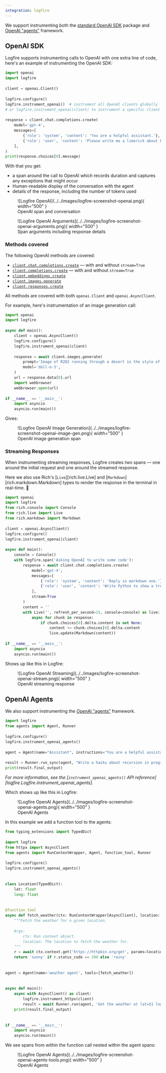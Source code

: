 ```yaml
---
integration: logfire
---
```


We support instrumenting both the [standard OpenAI SDK](https://github.com/openai/openai-python) package and [OpenAI "agents"](https://github.com/openai/openai-agents-python) framework.

## OpenAI SDK

Logfire supports instrumenting calls to OpenAI with one extra line of code, here's an example of instrumenting
the OpenAI SDK:

```python hl_lines="7"
import openai
import logfire

client = openai.Client()

logfire.configure()
logfire.instrument_openai()  # instrument all OpenAI clients globally
# or logfire.instrument_openai(client) to instrument a specific client instance

response = client.chat.completions.create(
    model='gpt-4',
    messages=[
        {'role': 'system', 'content': 'You are a helpful assistant.'},
        {'role': 'user', 'content': 'Please write me a limerick about Python logging.'},
    ],
)
print(response.choices[0].message)
```

With that you get:

* a span around the call to OpenAI which records duration and captures any exceptions that might occur
* Human-readable display of the conversation with the agent
* details of the response, including the number of tokens used

<figure markdown="span">
  ![Logfire OpenAI](../../images/logfire-screenshot-openai.png){ width="500" }
  <figcaption>OpenAI span and conversation</figcaption>
</figure>

<figure markdown="span">
  ![Logfire OpenAI Arguments](../../images/logfire-screenshot-openai-arguments.png){ width="500" }
  <figcaption>Span arguments including response details</figcaption>
</figure>

### Methods covered

The following OpenAI methods are covered:

- [`client.chat.completions.create`](https://platform.openai.com/docs/guides/text-generation/chat-completions-api) — with and without `stream=True`
- [`client.completions.create`](https://platform.openai.com/docs/guides/text-generation/completions-api) — with and without `stream=True`
- [`client.embeddings.create`](https://platform.openai.com/docs/guides/embeddings/how-to-get-embeddings)
- [`client.images.generate`](https://platform.openai.com/docs/guides/images/generations)
- [`client.responses.create`](https://platform.openai.com/docs/api-reference/responses)

All methods are covered with both `openai.Client` and `openai.AsyncClient`.

For example, here's instrumentation of an image generation call:

```python
import openai
import logfire

async def main():
    client = openai.AsyncClient()
    logfire.configure()
    logfire.instrument_openai(client)

    response = await client.images.generate(
        prompt='Image of R2D2 running through a desert in the style of cyberpunk.',
        model='dall-e-3',
    )
    url = response.data[0].url
    import webbrowser
    webbrowser.open(url)

if __name__ == '__main__':
    import asyncio
    asyncio.run(main())
```

Gives:

<figure markdown="span">
  ![Logfire OpenAI Image Generation](../../images/logfire-screenshot-openai-image-gen.png){ width="500" }
  <figcaption>OpenAI image generation span</figcaption>
</figure>

### Streaming Responses

When instrumenting streaming responses, Logfire creates two spans — one around the initial request and one
around the streamed response.

Here we also use Rich's [`Live`][rich.live.Live] and [`Markdown`][rich.markdown.Markdown] types to render the response in the terminal in real-time. :dancer:

```python
import openai
import logfire
from rich.console import Console
from rich.live import Live
from rich.markdown import Markdown

client = openai.AsyncClient()
logfire.configure()
logfire.instrument_openai(client)

async def main():
    console = Console()
    with logfire.span('Asking OpenAI to write some code'):
        response = await client.chat.completions.create(
            model='gpt-4',
            messages=[
                {'role': 'system', 'content': 'Reply in markdown one.'},
                {'role': 'user', 'content': 'Write Python to show a tree of files 🤞.'},
            ],
            stream=True
        )
        content = ''
        with Live('', refresh_per_second=15, console=console) as live:
            async for chunk in response:
                if chunk.choices[0].delta.content is not None:
                    content += chunk.choices[0].delta.content
                    live.update(Markdown(content))

if __name__ == '__main__':
    import asyncio
    asyncio.run(main())
```

Shows up like this in Logfire:

<figure markdown="span">
  ![Logfire OpenAI Streaming](../../images/logfire-screenshot-openai-stream.png){ width="500" }
  <figcaption>OpenAI streaming response</figcaption>
</figure>

## OpenAI Agents

We also support instrumenting the [OpenAI "agents"](https://github.com/openai/openai-agents-python) framework.

```python hl_lines="5"
import logfire
from agents import Agent, Runner

logfire.configure()
logfire.instrument_openai_agents()

agent = Agent(name="Assistant", instructions="You are a helpful assistant")

result = Runner.run_sync(agent, "Write a haiku about recursion in programming.")
print(result.final_output)
```

_For more information, see the [`instrument_openai_agents()` API reference][logfire.Logfire.instrument_openai_agents]._

Which shows up like this in Logfire:

<figure markdown="span">
  ![Logfire OpenAI Agents](../../images/logfire-screenshot-openai-agents.png){ width="500" }
  <figcaption>OpenAI Agents</figcaption>
</figure>

In this example we add a function tool to the agents:

```python
from typing_extensions import TypedDict

import logfire
from httpx import AsyncClient
from agents import RunContextWrapper, Agent, function_tool, Runner

logfire.configure()
logfire.instrument_openai_agents()


class Location(TypedDict):
    lat: float
    long: float


@function_tool
async def fetch_weather(ctx: RunContextWrapper[AsyncClient], location: Location) -> str:
    """Fetch the weather for a given location.

    Args:
        ctx: Run context object.
        location: The location to fetch the weather for.
    """
    r = await ctx.context.get('https://httpbin.org/get', params=location)
    return 'sunny' if r.status_code == 200 else 'rainy'


agent = Agent(name='weather agent', tools=[fetch_weather])


async def main():
    async with AsyncClient() as client:
        logfire.instrument_httpx(client)
        result = await Runner.run(agent, 'Get the weather at lat=51 lng=0.2', context=client)
    print(result.final_output)


if __name__ == '__main__':
    import asyncio
    asyncio.run(main())
```

We see spans from within the function call nested within the agent spans:

<figure markdown="span">
  ![Logfire OpenAI Agents](../../images/logfire-screenshot-openai-agents-tools.png){ width="500" }
  <figcaption>OpenAI Agents</figcaption>
</figure>
